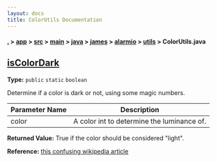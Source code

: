 ```yaml
---
layout: docs
title: ColorUtils Documentation
---
```

#### [.](./../../../../../../../index) > [app](./../../../../../../index) > [src](./../../../../../index) > [main](./../../../../index) > [java](./../../../index) > [james](./../../index) > [alarmio](./../index) > [utils](./index) > **ColorUtils.java**

## [isColorDark](https://github.com/fennifith/Alarmio/blob/master/app/src/main/java/james/alarmio/utils/ColorUtils.java#L10)

**Type:** `public` `static` `boolean`

Determine if a color is dark or not, using some magic numbers. 





|Parameter Name|Description|
|-----|-----|
|color|A color int to determine the luminance of.|


**Returned Value:**  True if the color should be considered "light".  





**Reference:** [this confusing wikipedia article](https://en.wikipedia.org/wiki/Luma_%28video%29) 





